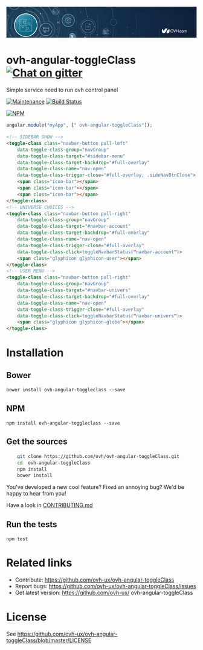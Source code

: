 ![OVH components](githubBanner.png)

# ovh-angular-toggleClass [![Chat on gitter](https://img.shields.io/gitter/room/ovh/ux.svg)](https://gitter.im/ovh/ux) 

Simple service need to run ovh control panel

[![Maintenance](https://img.shields.io/maintenance/yes/2017.svg)]() [![Build Status](https://travis-ci.org/ovh/ovh-angular-toggleClass.svg)](https://travis-ci.org/ovh/ovh-angular-toggleClass)

[![NPM](https://nodei.co/npm/ovh-angular-toggleclass.png?downloads=true&downloadRank=true&stars=true)](https://nodei.co/npm/ovh-angular-toggleclass/)

```javascript
angular.module("myApp", [" ovh-angular-toggleClass"]);
```
```HTML
<!-- SIDEBAR SHOW -->
<toggle-class class="navbar-button pull-left"
    data-toggle-class-group="navGroup"
    data-toggle-class-target="#sidebar-menu"
    data-toggle-class-target-backdrop="#full-overlay"
    data-toggle-class-name="nav-open"
    data-toggle-class-trigger-close="#full-overlay, .sideNavBtnClose">
    <span class="icon-bar"></span>
    <span class="icon-bar"></span>
    <span class="icon-bar"></span>
</toggle-class>
<!-- UNIVERSE CHOICES -->
<toggle-class class="navbar-button pull-right"
    data-toggle-class-group="navGroup"
    data-toggle-class-target="#navbar-account"
    data-toggle-class-target-backdrop="#full-overlay"
    data-toggle-class-name="nav-open"
    data-toggle-class-trigger-close="#full-overlay"
    data-toggle-class-click=toggleNavbarStatus("navbar-account")>
    <span class="glyphicon glyphicon-user"></span>
</toggle-class>
<!-- USER MENU -->
<toggle-class class="navbar-button pull-right"
    data-toggle-class-group="navGroup"
    data-toggle-class-target="#navbar-univers"
    data-toggle-class-target-backdrop="#full-overlay"
    data-toggle-class-name="nav-open"
    data-toggle-class-trigger-close="#full-overlay"
    data-toggle-class-click=toggleNavbarStatus("navbar-univers")>
    <span class="glyphicon glyphicon-globe"></span>
</toggle-class>
```

# Installation

## Bower

    bower install ovh-angular-toggleclass --save

## NPM

    npm install ovh-angular-toggleclass --save

## Get the sources

```bash
    git clone https://github.com/ovh/ovh-angular-toggleClass.git
    cd  ovh-angular-toggleClass
    npm install
    bower install
```

You've developed a new cool feature? Fixed an annoying bug? We'd be happy
to hear from you!

Have a look in [CONTRIBUTING.md](https://github.com/ovh-ux/ovh-angular-toggleClass/blob/master/CONTRIBUTING.md)

## Run the tests

```
npm test
```

# Related links

 * Contribute: https://github.com/ovh-ux/ovh-angular-toggleClass
 * Report bugs: https://github.com/ovh-ux/ovh-angular-toggleClass/issues
 * Get latest version: https://github.com/ovh-ux/ ovh-angular-toggleClass

# License

See https://github.com/ovh-ux/ovh-angular-toggleClass/blob/master/LICENSE

